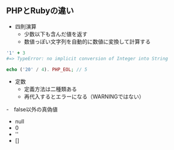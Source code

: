 ## PHPとRubyの違い
- 四則演算
  - 少数以下も含んだ値を返す
  - 数値っぽい文字列を自動的に数値に変換して計算する

```ruby
'1' + 3
#=> TypeError: no implicit conversion of Integer into String
```

```php
echo ('20' / 4). PHP_EOL; // 5
```

- 定数
  - 定義方法は二種類ある
  - 再代入するとエラーになる（WARNINGではない）

-　false以外の真偽値
  - null
  - 0
  - ''
  - []
